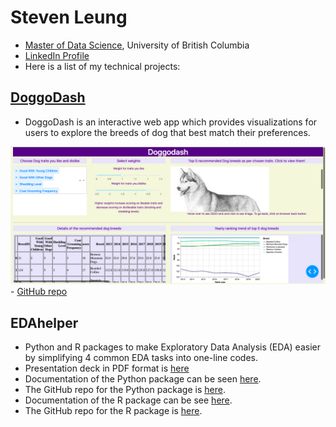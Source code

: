 # Steven Leung

-   [Master of Data Science](https://masterdatascience.ubc.ca/programs/vancouver), University of British Columbia
-   [LinkedIn Profile](https://www.linkedin.com/in/stevenleung08/)
-   Here is a list of my technical projects:

## [DoggoDash](http://dsci532-2022-group18-py.herokuapp.com)

- DoggoDash is an interactive web app which provides visualizations for users to explore the breeds of dog that best match their preferences.

![DoggoDash sample screenshot](img/sketch2.png) - [GitHub repo](https://github.com/UBC-MDS/doggodash)

## EDAhelper

-   Python and R packages to make Exploratory Data Analysis (EDA) easier by simplifying 4 common EDA tasks into one-line codes.
-   Presentation deck in PDF format is [here](https://stevenleung2018.github.io/docs/542_group5_EDAhelper.pdf)
-   Documentation of the Python package can be seen [here](https://pypi.org/project/edahelper/).
-   The GitHub repo for the Python package is [here](https://github.com/UBC-MDS/EDAhelper).
-   Documentation of the R package can be see [here](https://ubc-mds.github.io/EDAhelperR/index.html).
-   The GitHub repo for the R package is [here](https://github.com/UBC-MDS/EDAhelperR).


